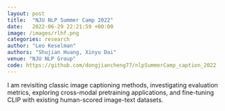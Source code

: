 ```yaml
---
layout: post
title:  "NJU NLP Summer Camp 2022"
date:   2022-06-29 22:21:59 +00:00
image: /images/rlhf.png
categories: research
author: "Leo Keselman"
authors: "Shujian Huang, Xinyu Dai"
venue: "NJU NLP Group"
code: https://github.com/dongjiancheng77/nlpSummerCamp_caption_2022
---
```


I am revisiting classic image captioning methods, investigating evaluation metrics, exploring cross-modal pretraining applications, and fine-tuning CLIP with existing human-scored image-text datasets.
<!-- 1. Revisiting several classic methods of image captioning (Show and Tell: A Neural Image Caption Generator, CVPR 2015, Meshed-Memory Transformer for Image Captioning, CVPR 2020)
2. Investigating image description evaluation metrics（CLIPScore: A Reference-free Evaluation Metric for Image Captioning, EMNLP 2021， UMIC: An Unreferenced Metric for Image Captioning via Contrastive Learning, ACL 2021）
3. Exploring the application of cross-modal pretraining in image captioning（Unified Vision-Language Pre-Training for Image Captioning and VQA, AAAI 2020, Oscar: Object-Semantics Aligned Pre-training for Vision-Language Tasks, ECCV 2020)
4. Fine-tuning CLIP using existing image-text paired human-scored datasets.([Thumb](https://aclanthology.org/2022.naacl-main.254/)) -->